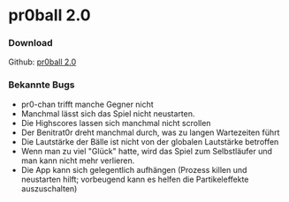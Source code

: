 # pr0ball 2.0

### Download
Github: 
[pr0ball 2.0](Assets/Build/pr0ball_remake_v1.apk)

### Bekannte Bugs
- pr0-chan trifft manche Gegner nicht
- Manchmal lässt sich das Spiel nicht neustarten.
- Die Highscores lassen sich manchmal nicht scrollen
- Der Benitrat0r dreht manchmal durch, was zu langen Wartezeiten führt
- Die Lautstärke der Bälle ist nicht von der globalen Lautstärke betroffen
- Wenn man zu viel "Glück" hatte, wird das Spiel zum Selbstläufer und man kann nicht mehr verlieren.
- Die App kann sich gelegentlich aufhängen (Prozess killen und neustarten hilft; vorbeugend kann es helfen die Partikeleffekte auszuschalten)
